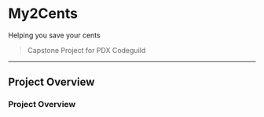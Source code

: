 # My2Cents
Helping you save your cents
> Capstone Project for PDX Codeguild
___

## Project Overview

### Project Overview
